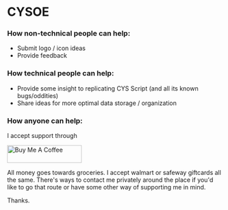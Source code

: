 # CYSOE

### How non-technical people can help:

- Submit logo / icon ideas
- Provide feedback

### How technical people can help:

- Provide some insight to replicating CYS Script (and all its known bugs/oddities)
- Share ideas for more optimal data storage / organization

### How anyone can help:

I accept support through

<a href="https://www.buymeacoffee.com/praxibetel" target="_blank"><img src="https://cdn.buymeacoffee.com/buttons/default-orange.png" alt="Buy Me A Coffee" height="41" width="174"></a>

All money goes towards groceries. I accept walmart or safeway giftcards all the same. There's ways to contact me privately around the place if you'd like to go that route or have some other way of supporting me in mind.

Thanks.
